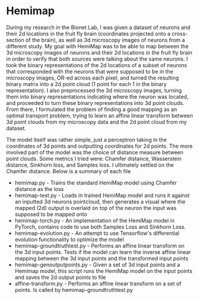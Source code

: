 # Hemimap

During my research in the Bionet Lab, I was given a dataset of neurons and their 2d locations in the fruit fly brain (coordinates projected onto a cross-section of the brain), as well as 3d microscopy images of neurons from a different study. My goal with HemiMap was to be able to map between the 3d microscopy images of neurons and their 2d locations in the fruit fly brain in order to verify that both sources were talking about the same neurons. I took the binary representations of the 2d locations of a subset of neurons that corresponded with the neurons that were supposed to be in the microscopy images, OR-ed across each pixel, and turned the resulting binary matrix into a 2d point cloud (1 point for each 1 in the binary representation). I also preprocessed the 3d microscopy images, turning them into binary representations indicating where the neuron was located, and proceeded to turn these binary representations into 3d point clouds. From there, I formulated the problem of finding a good mapping as an optimal transport problem, trying to learn an affine linear transform between 3d point clouds from my microscopy data and the 2d point cloud from my dataset.

The model itself was rather simple, just a perceptron taking in the coordinates of 3d points and outputting coordinates for 2d points. The more involved part of the model was the choice of distance measure between point clouds. Some metrics I tried were: Chamfer distance, Wasserstein distance, Sinkhorn loss, and Samples loss. I ultimately settled on the Chamfer distance. Below is a summary of each file
- hemimap.py - Trains the standard HemiMap model using Chamfer distance as the loss
- hemimap-test.py - Loads in trained HemiMap model and runs it against an inputted 3d neurons pointcloud, then generates a visual where the mapped (2d) output is overlaid on top of the neuron the input was supposed to be mapped onto
- hemimap-torch.py - An implementation of the HemiMap model in PyTorch, contains code to use both Samples Loss and Sinkhorn Loss.
- hemimap-evolution.py - An attempt to use Tensorflow's differential evolution functionality to optimize the model
- hemimap-groundtruthtest.py - Performs an affine linear transform on the 3d input points. Tests if the model can learn the inverse affine linear mapping between the 3d input points and the transformed input points 
- hemimap-genoutputpoints.py - Given a set of 3d input points and a Hemimap model, this script runs the HemiMap model on the input points and saves the 2d output points to file
- affine-transform.py - Performs an affine linear transform on a set of points. Is called by hemimap-groundtruthtest.py
